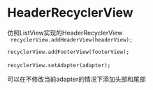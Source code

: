 # HeaderRecyclerView

仿照ListView实现的HeaderRecyclerView  
<code>
 recyclerView.addHeaderView(headerView);  
 recyclerView.addFooterView(footerView);  
 recyclerView.setAdapter(adapter);
</code>  
  
  可以在不修改当前adapter的情况下添加头部和尾部
